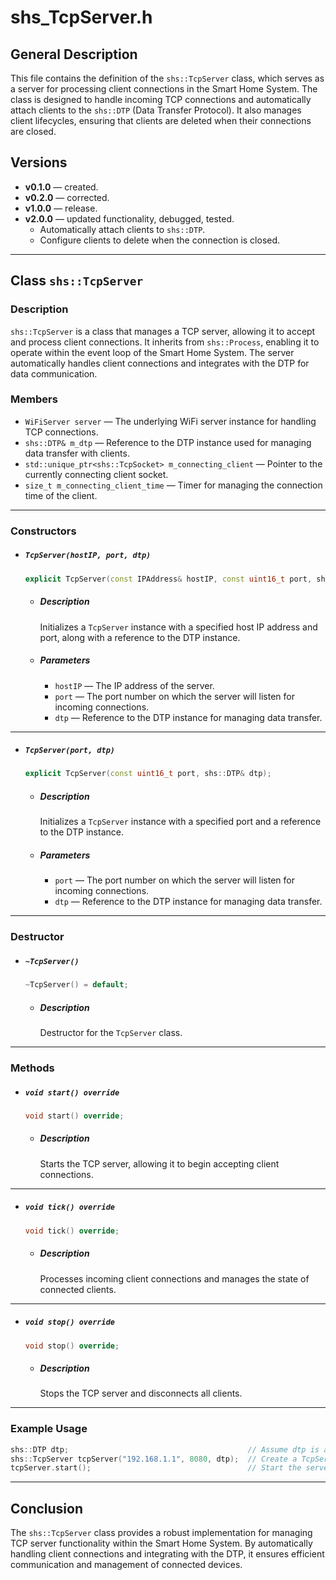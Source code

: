 # shs_TcpServer.h

## General Description

This file contains the definition of the `shs::TcpServer` class, which serves as a server for processing client connections in the Smart Home System. The class is designed to handle incoming TCP connections and automatically attach clients to the `shs::DTP` (Data Transfer Protocol). It also manages client lifecycles, ensuring that clients are deleted when their connections are closed.

## Versions

- **v0.1.0** — created.
- **v0.2.0** — corrected.
- **v1.0.0** — release.
- **v2.0.0** — updated functionality, debugged, tested.
  - Automatically attach clients to `shs::DTP`.
  - Configure clients to delete when the connection is closed.

---

## Class `shs::TcpServer`

### Description

`shs::TcpServer` is a class that manages a TCP server, allowing it to accept and process client connections. It inherits from `shs::Process`, enabling it to operate within the event loop of the Smart Home System. The server automatically handles client connections and integrates with the DTP for data communication.

### Members

- `WiFiServer server` — The underlying WiFi server instance for handling TCP connections.
- `shs::DTP& m_dtp` — Reference to the DTP instance used for managing data transfer with clients.
- `std::unique_ptr<shs::TcpSocket> m_connecting_client` — Pointer to the currently connecting client socket.
- `size_t m_connecting_client_time` — Timer for managing the connection time of the client.

---

### Constructors

- ##### `TcpServer(hostIP, port, dtp)`

  ```cpp
  explicit TcpServer(const IPAddress& hostIP, const uint16_t port, shs::DTP& dtp);
  ```

  - ##### Description

    Initializes a `TcpServer` instance with a specified host IP address and port, along with a reference to the DTP instance.

  - ##### Parameters

    - `hostIP` — The IP address of the server.
    - `port` — The port number on which the server will listen for incoming connections.
    - `dtp` — Reference to the DTP instance for managing data transfer.

---

- ##### `TcpServer(port, dtp)`

  ```cpp
  explicit TcpServer(const uint16_t port, shs::DTP& dtp);
  ```

  - ##### Description

    Initializes a `TcpServer` instance with a specified port and a reference to the DTP instance.

  - ##### Parameters

    - `port` — The port number on which the server will listen for incoming connections.
    - `dtp` — Reference to the DTP instance for managing data transfer.

---

### Destructor

- ##### `~TcpServer()`

  ```cpp
  ~TcpServer() = default;
  ```

  - ##### Description

    Destructor for the `TcpServer` class.

---

### Methods

- ##### `void start() override`

  ```cpp
  void start() override;
  ```

  - ##### Description

    Starts the TCP server, allowing it to begin accepting client connections.

---

- ##### `void tick() override`

  ```cpp
  void tick() override;
  ```

  - ##### Description

    Processes incoming client connections and manages the state of connected clients.

---

- ##### `void stop() override`

  ```cpp
  void stop() override;
  ```

  - ##### Description

    Stops the TCP server and disconnects all clients.

---

### Example Usage

```cpp
shs::DTP dtp;                                        // Assume dtp is already initialized
shs::TcpServer tcpServer("192.168.1.1", 8080, dtp);  // Create a TcpServer instance
tcpServer.start();                                   // Start the server to accept connections
```

---

## Conclusion

The `shs::TcpServer` class provides a robust implementation for managing TCP server functionality within the Smart Home System. By automatically handling client connections and integrating with the DTP, it ensures efficient communication and management of connected devices.